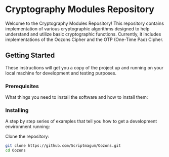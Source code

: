 # Cryptography Modules Repository 

Welcome to the Cryptography Modules Repository! This repository contains implementation of various cryptographic algorithms designed to help understand and utilize basic cryptographic functions. Currently, it includes implementations of the Oozons Cipher and the OTP (One-Time Pad) Cipher.

## Getting Started

These instructions will get you a copy of the project up and running on your local machine for development and testing purposes.

### Prerequisites

What things you need to install the software and how to install them:


### Installing

A step by step series of examples that tell you how to get a development environment running:

Clone the repository:

```bash
git clone https://github.com/Scriptmagum/Oozons.git
cd Oozons






